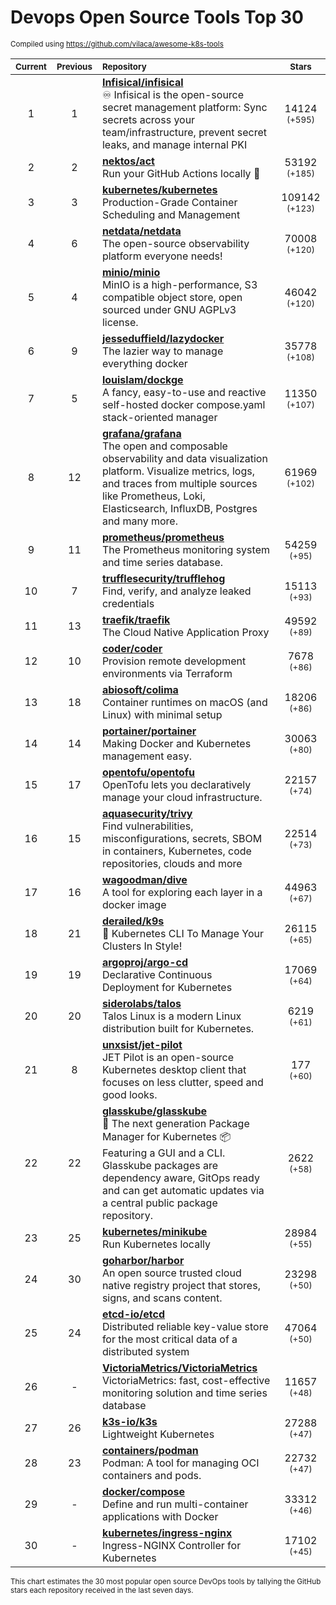 # Devops Open Source Tools Top 30
<sup>Compiled using https://github.com/vilaca/awesome-k8s-tools</sup>
<div align="center">

|<sub>Current</sub>|<sub>Previous</sub>|<sub>Repository</sub>|<sub>Stars</sub>|
|:---:|:---:|:---|:---:|
|1|1|[**Infisical/infisical**](https://github.com/Infisical/infisical)<br/>♾ Infisical is the open-source secret management platform: Sync secrets across your team/infrastructure, prevent secret leaks, and manage internal PKI|14124 <sup>(+595)</sup>|
|2|2|[**nektos/act**](https://github.com/nektos/act)<br/>Run your GitHub Actions locally 🚀|53192 <sup>(+185)</sup>|
|3|3|[**kubernetes/kubernetes**](https://github.com/kubernetes/kubernetes)<br/>Production-Grade Container Scheduling and Management|109142 <sup>(+123)</sup>|
|4|6|[**netdata/netdata**](https://github.com/netdata/netdata)<br/>The open-source observability platform everyone needs!|70008 <sup>(+120)</sup>|
|5|4|[**minio/minio**](https://github.com/minio/minio)<br/>MinIO is a high-performance, S3 compatible object store, open sourced under GNU AGPLv3 license.|46042 <sup>(+120)</sup>|
|6|9|[**jesseduffield/lazydocker**](https://github.com/jesseduffield/lazydocker)<br/>The lazier way to manage everything docker|35778 <sup>(+108)</sup>|
|7|5|[**louislam/dockge**](https://github.com/louislam/dockge)<br/>A fancy, easy-to-use and reactive self-hosted docker compose.yaml stack-oriented manager|11350 <sup>(+107)</sup>|
|8|12|[**grafana/grafana**](https://github.com/grafana/grafana)<br/>The open and composable observability and data visualization platform. Visualize metrics, logs, and traces from multiple sources like Prometheus, Loki, Elasticsearch, InfluxDB, Postgres and many more. |61969 <sup>(+102)</sup>|
|9|11|[**prometheus/prometheus**](https://github.com/prometheus/prometheus)<br/>The Prometheus monitoring system and time series database.|54259 <sup>(+95)</sup>|
|10|7|[**trufflesecurity/trufflehog**](https://github.com/trufflesecurity/trufflehog)<br/>Find, verify, and analyze leaked credentials|15113 <sup>(+93)</sup>|
|11|13|[**traefik/traefik**](https://github.com/traefik/traefik)<br/>The Cloud Native Application Proxy|49592 <sup>(+89)</sup>|
|12|10|[**coder/coder**](https://github.com/coder/coder)<br/>Provision remote development environments via Terraform|7678 <sup>(+86)</sup>|
|13|18|[**abiosoft/colima**](https://github.com/abiosoft/colima)<br/>Container runtimes on macOS (and Linux) with minimal setup|18206 <sup>(+86)</sup>|
|14|14|[**portainer/portainer**](https://github.com/portainer/portainer)<br/>Making Docker and Kubernetes management easy.|30063 <sup>(+80)</sup>|
|15|17|[**opentofu/opentofu**](https://github.com/opentofu/opentofu)<br/>OpenTofu lets you declaratively manage your cloud infrastructure.|22157 <sup>(+74)</sup>|
|16|15|[**aquasecurity/trivy**](https://github.com/aquasecurity/trivy)<br/>Find vulnerabilities, misconfigurations, secrets, SBOM in containers, Kubernetes, code repositories, clouds and more|22514 <sup>(+73)</sup>|
|17|16|[**wagoodman/dive**](https://github.com/wagoodman/dive)<br/>A tool for exploring each layer in a docker image|44963 <sup>(+67)</sup>|
|18|21|[**derailed/k9s**](https://github.com/derailed/k9s)<br/>🐶 Kubernetes CLI To Manage Your Clusters In Style!|26115 <sup>(+65)</sup>|
|19|19|[**argoproj/argo-cd**](https://github.com/argoproj/argo-cd)<br/>Declarative Continuous Deployment for Kubernetes|17069 <sup>(+64)</sup>|
|20|20|[**siderolabs/talos**](https://github.com/siderolabs/talos)<br/>Talos Linux is a modern Linux distribution built for Kubernetes.|6219 <sup>(+61)</sup>|
|21|8|[**unxsist/jet-pilot**](https://github.com/unxsist/jet-pilot)<br/>JET Pilot is an open-source Kubernetes desktop client that focuses on less clutter, speed and good looks.|177 <sup>(+60)</sup>|
|22|22|[**glasskube/glasskube**](https://github.com/glasskube/glasskube)<br/>🧊 The next generation Package Manager for Kubernetes 📦 Featuring a GUI and a CLI. Glasskube packages are dependency aware, GitOps ready and can get automatic updates via a central public package repository.|2622 <sup>(+58)</sup>|
|23|25|[**kubernetes/minikube**](https://github.com/kubernetes/minikube)<br/>Run Kubernetes locally|28984 <sup>(+55)</sup>|
|24|30|[**goharbor/harbor**](https://github.com/goharbor/harbor)<br/>An open source trusted cloud native registry project that stores, signs, and scans content.|23298 <sup>(+50)</sup>|
|25|24|[**etcd-io/etcd**](https://github.com/etcd-io/etcd)<br/>Distributed reliable key-value store for the most critical data of a distributed system|47064 <sup>(+50)</sup>|
|26|-|[**VictoriaMetrics/VictoriaMetrics**](https://github.com/VictoriaMetrics/VictoriaMetrics)<br/>VictoriaMetrics: fast, cost-effective monitoring solution and time series database|11657 <sup>(+48)</sup>|
|27|26|[**k3s-io/k3s**](https://github.com/k3s-io/k3s)<br/>Lightweight Kubernetes|27288 <sup>(+47)</sup>|
|28|23|[**containers/podman**](https://github.com/containers/podman)<br/>Podman: A tool for managing OCI containers and pods.|22732 <sup>(+47)</sup>|
|29|-|[**docker/compose**](https://github.com/docker/compose)<br/>Define and run multi-container applications with Docker|33312 <sup>(+46)</sup>|
|30|-|[**kubernetes/ingress-nginx**](https://github.com/kubernetes/ingress-nginx)<br/>Ingress-NGINX Controller for Kubernetes|17102 <sup>(+45)</sup>|


</div>

<sub>This chart estimates the 30 most popular open source DevOps tools by tallying the GitHub stars each repository received in the last seven days.</sub>
